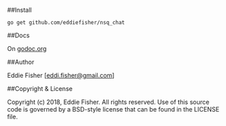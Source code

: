 [godoc.org]: http://godoc.org/github.com/eddiefisher/nsq_chat "godoc.org"

##Install

    go get github.com/eddiefisher/nsq_chat

##Docs

On [godoc.org][]

##Author

Eddie Fisher [eddi.fisher@gmail.com]

##Copyright & License

Copyright (c) 2018, Eddie Fisher.
All rights reserved.
Use of this source code is governed by a BSD-style license that can be
found in the LICENSE file.
